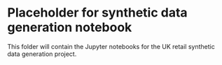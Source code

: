 # Placeholder for synthetic data generation notebook

This folder will contain the Jupyter notebooks for the UK retail synthetic data generation project.

